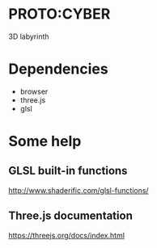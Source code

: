 # PROTO:CYBER
3D labyrinth

# Dependencies
* browser
* three.js
* glsl

# Some help
## GLSL built-in functions
http://www.shaderific.com/glsl-functions/

## Three.js documentation
https://threejs.org/docs/index.html
